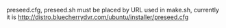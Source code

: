 preseed.cfg, preseed.sh must be placed by URL used in make.sh, currently it is http://distro.bluecherrydvr.com/ubuntu/installer/preseed.cfg
